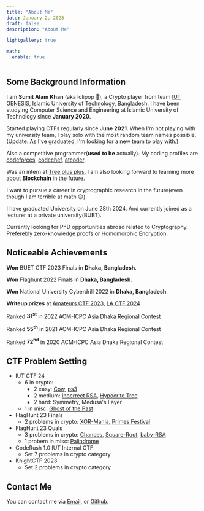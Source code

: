 ```yaml
---
title: "About Me"
date: January 2, 2023
draft: false
description: "About Me"

lightgallery: true

math:
  enable: true
---
```


## Some Background Information

I am **Sumit Alam Khan** (aka lolipop 🍭), a Crypto player from team [IUT GENESIS](https://ctftime.org/team/175924), Islamic University of Technology, Bangladesh. I have been studying Computer Science and Engineering at Islamic University of Technology since **January 2020**.

Started playing CTFs regularly since **June 2021**. When I'm not playing with my university team, 
I play solo with the most random team names possible. (Update: As I've graduated, I'm looking for a new team to play with.)

Also a competitive programmer(**used to be** actually). My coding profiles are [codeforces](https://codeforces.com/profile/sad_panda), [codechef](https://www.codechef.com/users/sumitalamkhan), [atcoder](https://atcoder.jp/users/iloveSNP).

Was an intern at [Tree plus plus](http://treepp.org), I am also looking forward to learning more about **Blockchain** in the future.

I want to pursue a career in cryptographic research in the future(even though I am terrible at math 😫).

I have graduated University on June 28th 2024. And currently joined as a lecturer at a private university(BUBT). 

Currently looking for PhD opportunities abroad related to Cryptography. Preferebly zero-knowledge proofs or Homomorphic Encryption. 

## Noticeable Achievements

**Won** BUET CTF 2023 Finals in **Dhaka, Bangladesh**.

**Won** Flaghunt 2022 Finals in **Dhaka, Bangladesh**.

**Won** National University Cyberdrill 2022 in **Dhaka, Bangladesh**.

**Writeup prizes** at [Amateurs CTF 2023](https://tsumiiiiiiii.github.io/icecream_generator/), [LA CTF 2024](https://tsumiiiiiiii.github.io/lacrypto/#shuffle)

Ranked **31<sup>st</sup>** in 2022 ACM-ICPC Asia Dhaka Regional Contest

Ranked **55<sup>th</sup>** in 2021 ACM-ICPC Asia Dhaka Regional Contest

Ranked **72<sup>nd</sup>** in 2020 ACM-ICPC Asia Dhaka Regional Contest

## CTF Problem Setting
* IUT CTF 24
    * 6 in crypto:
        * 2 easy: [Cow](https://tsumiiiiiiii.github.io/easy_mid/#cow), [ps3](https://tsumiiiiiiii.github.io/easy_mid/#ps3)
        * 2 medium: [Inocrrect RSA](https://tsumiiiiiiii.github.io/easy_mid/#incorrect-rsa), [Hypocrite Tree](https://tsumiiiiiiii.github.io/easy_mid/#hypocrite-tree)
        * 2 hard: Symmetry, Medusa's Layer
    * 1 in misc: [Ghost of the Past](https://tsumiiiiiiii.github.io/misc/)
* FlagHunt 23 Finals
    * 2 problems in crypto: [XOR-Mania](https://tsumiiiiiiii.github.io/fh_crypto/#xor-mania), [Primes Festival](https://tsumiiiiiiii.github.io/fh_crypto/#primes-festival)
* FlagHunt 23 Quals
    * 3 problems in crypto: [Chances](https://tsumiiiiiiii.github.io/fh23_crypto/#chances), [Square-Root](https://tsumiiiiiiii.github.io/fh23_crypto/#square-root), [baby-RSA](https://tsumiiiiiiii.github.io/fh23_crypto/#baby-rsa)
    * 1 probem in misc: [Palindrome](https://tsumiiiiiiii.github.io/fh23_misc/)
* CodeRush 1.0 IUT Internal CTF
    * Set 7 problems in crypto category
* KnightCTF 2023
    * Set 2 problems in crypto category

## Contact Me

You can contact me via [Email](mailto:sumitalam@iut-dhaka.edu), or [Github](https://github.com/Tsumiiiiiiii).
